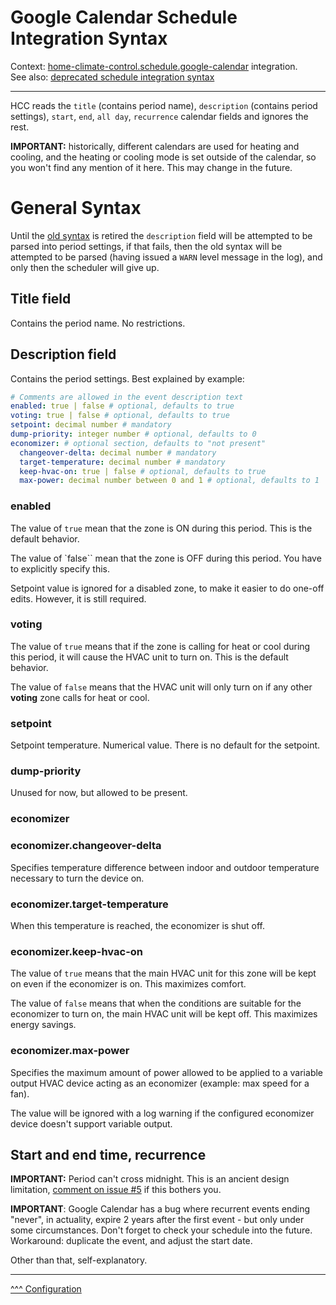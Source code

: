 # Google Calendar Schedule Integration Syntax

Context: [home-climate-control.schedule.google-calendar](./schedule.md#google-calendar) integration.  
See also: [deprecated schedule integration syntax](./schedule-syntax-deprecated.md)

---

HCC reads the `title` (contains period name), `description` (contains period settings), `start`, `end`, `all day`, `recurrence` calendar fields and ignores the rest.

**IMPORTANT:** historically, different calendars are used for heating and cooling, and the heating or cooling mode is set outside of the calendar, so you won't find any mention of it here. This may change in the future.

# General Syntax

Until the [old syntax](./schedule-syntax-deprecated.md) is retired the `description` field will be attempted to be parsed into period settings, if that fails,
then the old syntax will be attempted to be parsed (having issued a `WARN` level message in the log), and only then the scheduler will give up.

## Title field

Contains the period name. No restrictions.  
 
## Description field

Contains the period settings. Best explained by example:

```yaml
# Comments are allowed in the event description text 
enabled: true | false # optional, defaults to true
voting: true | false # optional, defaults to true
setpoint: decimal number # mandatory
dump-priority: integer number # optional, defaults to 0
economizer: # optional section, defaults to "not present"
  changeover-delta: decimal number # mandatory
  target-temperature: decimal number # mandatory
  keep-hvac-on: true | false # optional, defaults to true
  max-power: decimal number between 0 and 1 # optional, defaults to 1
```

### enabled

The value of `true` mean that the zone is ON during this period. This is the default behavior.

The value of `false`` mean that the zone is OFF during this period. You have to explicitly specify this.

Setpoint value is ignored for a disabled zone, to make it easier to do one-off edits. However, it is still required.

### voting

The value of `true` means that if the zone is calling for heat or cool during this period, it will cause the HVAC unit to turn on. This is the default behavior.

The value of `false` means that the HVAC unit will only turn on if any other **voting** zone calls for heat or cool.

### setpoint

Setpoint temperature. Numerical value. There is no default for the setpoint.


### dump-priority

Unused for now, but allowed to be present.

### economizer

### economizer.changeover-delta

Specifies temperature difference between indoor and outdoor temperature necessary to turn the device on.

### economizer.target-temperature

When this temperature is reached, the economizer is shut off.

### economizer.keep-hvac-on

The value of `true` means that the main HVAC unit for this zone will be kept on even if the economizer is on. This maximizes comfort.

The value of `false` means that when the conditions are suitable for the economizer to turn on, the main HVAC unit will be kept off. This maximizes energy savings.

### economizer.max-power

Specifies the maximum amount of power allowed to be applied to a variable output HVAC device acting as an economizer (example: max speed for a fan).

The value will be ignored with a log warning if the configured economizer device doesn't support variable output.

## Start and end time, recurrence

**IMPORTANT:** Period can't cross midnight. This is an ancient design limitation, [comment on issue #5](https://github.com/home-climate-control/dz/issues/5) if this bothers you.

**IMPORTANT**: Google Calendar has a bug where recurrent events ending "never", in actuality, expire 2 years after the first event - but only under some circumstances. Don't forget to check your schedule into the future. Workaround: duplicate the event, and adjust the start date.

Other than that, self-explanatory.

---
[^^^ Configuration](./index.md)  
